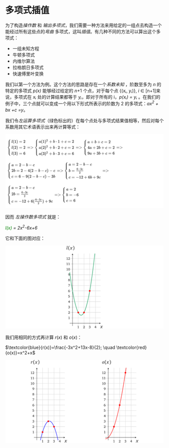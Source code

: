 # 多项式插值

为了构造*操作数* 和 *输出多项式*，我们需要一种方法来用给定的一组点去构造一个能经过所有这些点的*弯曲* 多项式，这叫*插值*。有几种不同的方法可以算出这个多项式：

- 一组未知方程
- 牛顿多项式
- 内维尔算法
- 拉格朗日多项式
- 快速傅里叶变换

我们以第一个方法为例。这个方法的思路是存在一个*系数未知* ，阶数至多为 *n* 的特定的多项式 *p(x)* 能够经过给定的 *n*+1 个点，对于每个点 {(*xᵢ*, *yᵢ*)}, *i* ∈ [n+1]来说，多项式在 *xᵢ* 处的计算结果都等于 *yᵢ*，即对于所有的 i，*p(xᵢ) = yᵢ* 。在我们的例子中，三个点就可以变成一个用以下形式所表示的阶数为 2 的多项式：*ax<sup>2</sup> + bx +c =y*。

我们令*左运算多项式*（绿色标出的）在每个点处与多项式结果值相等，然后对每个系数用其它术语表示出来再计算等式：

![img](./img/3/eq1.png)

因而 *左操作数多项式* 就是：

*<font style="color:green">l(x)</font>* *= 2x<sup>2</sup>-6x+6*

它和下面的图对应：

![img](img/3/1*hAFtc6UZWhr34FA-ljVJ8w.png)

我们用相同的方式再计算 *r*(*x*) 和 *o*(*x*)：

$\textcolor{blue}{r(x)}=\frac{-3x^2+13x-8}{2}; \quad \textcolor{red}{o(x)}=x^2+x$

![img](img/3/1*Cc3KRiEfoYsyoD098-X3DQ.png)

